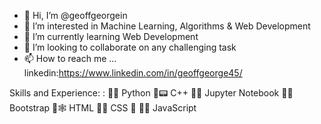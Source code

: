 - 👋 Hi, I’m @geoffgeorgein
- 👀 I’m interested in Machine Learning, Algorithms  & Web Development
- 🌱 I’m currently learning Web Development
- 💞️ I’m looking to collaborate on any challenging task
- 📫 How to reach me ...
linkedin:https://www.linkedin.com/in/geoffgeorge45/

Skills and Experience:
:
📌🐍 Python 📌📟 C++ 📌📓 Jupyter Notebook 📌🥾 Bootstrap 📌🕸️ HTML 📌🎨 CSS 📌 📌📜 JavaScript



<!---
geoffgeorgein/geoffgeorgein is a ✨ special ✨ repository because its `README.md` (this file) appears on your GitHub profile.
You can click the Preview link to take a look at your changes.
--->
